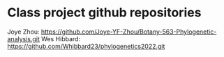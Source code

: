 # Class project github repositories
Joye Zhou: https://github.com/Joye-YF-Zhou/Botany-563-Phylogenetic-analysis.git
Wes Hibbard: https://github.com/Whibbard23/phylogenetics2022.git
